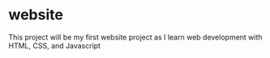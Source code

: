 # website

This project will be my first website project as I learn web development with HTML, CSS, and Javascript